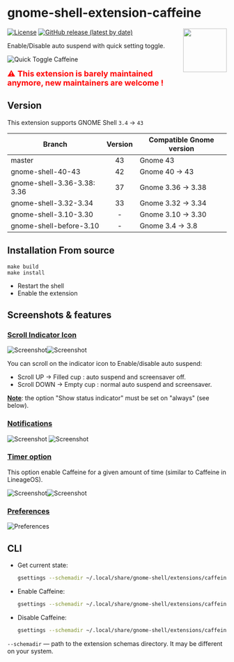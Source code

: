 # gnome-shell-extension-caffeine

[<img src="https://github.com/pakaoraki/gnome-shell-extension-caffeine/raw/master/ressources/get_it_on_gnome_extensions.png" height="100" align="right">](https://extensions.gnome.org/extension/517/caffeine/)

[![License](https://img.shields.io/github/license/eonpatapon/gnome-shell-extension-caffeine)](https://github.com/eonpatapon/gnome-shell-extension-caffeine/blob/master/LICENSE)
[![GitHub release (latest by date)](https://img.shields.io/github/v/tag/eonpatapon/gnome-shell-extension-caffeine)](https://github.com/eonpatapon/gnome-shell-extension-caffeine/releases/latest)

Enable/Disable auto suspend with quick setting toggle.

![Quick Toggle Caffeine](screenshots/screenshot.png)

<span style="color:red" ><font size="4">⚠️  __This extension is barely maintained anymore, new maintainers are welcome !__</font></span>

## Version
This extension supports GNOME Shell `3.4` -> `43`

|Branch|Version|Compatible Gnome version|
|---|:---:|---|
| master  | 43 | Gnome 43  |
| gnome-shell-40-43  | 42 | Gnome 40 -> 43  |
| gnome-shell-3.36-3.38: 3.36 | 37 | Gnome 3.36 -> 3.38 |
| gnome-shell-3.32-3.34 | 33 | Gnome 3.32 -> 3.34 |
| gnome-shell-3.10-3.30 | - | Gnome 3.10 -> 3.30 |
| gnome-shell-before-3.10 | - | Gnome 3.4 -> 3.8 |
   
## Installation From source

```
make build
make install
```
  - Restart the shell
  - Enable the extension

## Screenshots & features


### <ins>Scroll Indicator Icon</ins>
![Screenshot](screenshots/screenshot-scroll-up.png)![Screenshot](screenshots/screenshot-scroll-down.png)

You can scroll on the indicator icon to Enable/disable auto suspend:

- Scroll UP -> Filled cup : auto suspend and screensaver off. 
- Scroll DOWN -> Empty cup : normal auto suspend and screensaver.

<ins>__Note__</ins>: the option "Show status indicator" must be set on "always" (see below).


### <ins>Notifications</ins>
![Screenshot](screenshots/screenshot-notification-enable.png)
![Screenshot](screenshots/screenshot-notification-disable.png)


### <ins>Timer option</ins>
This option enable Caffeine for a given amount of time (similar to Caffeine in LineageOS).

![Screenshot](screenshots/screenshot-timer-off.png)![Screenshot](screenshots/screenshot-timer-on.png)


### <ins>Preferences</ins>
![Preferences](screenshots/screenshot-prefs.png)


## CLI

- Get current state:
  ```sh
  gsettings --schemadir ~/.local/share/gnome-shell/extensions/caffeine@patapon.info/schemas/ get org.gnome.shell.extensions.caffeine user-enabled
  ```
- Enable Caffeine:
  ```sh
  gsettings --schemadir ~/.local/share/gnome-shell/extensions/caffeine@patapon.info/schemas/ set org.gnome.shell.extensions.caffeine user-enabled true
  ```
- Disable Caffeine:
  ```sh
  gsettings --schemadir ~/.local/share/gnome-shell/extensions/caffeine@patapon.info/schemas/ set org.gnome.shell.extensions.caffeine user-enabled false
  ```

`--schemadir` — path to the extension schemas directory. It may be different on your system.
